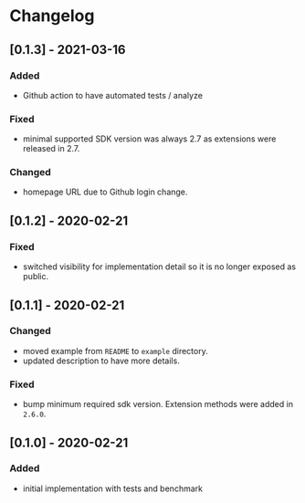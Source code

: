 # Changelog

## [0.1.3] - 2021-03-16

### Added

* Github action to have automated tests / analyze

### Fixed

* minimal supported SDK version was always 2.7 as extensions
  were released in 2.7.

### Changed

* homepage URL due to Github login change.

## [0.1.2] - 2020-02-21

### Fixed

* switched visibility for implementation detail so it is
no longer exposed as public.

## [0.1.1] - 2020-02-21

### Changed

* moved example from `README` to `example` directory.
* updated description to have more details.

### Fixed

* bump minimum required sdk version. Extension methods were added in `2.6.0`.

## [0.1.0] - 2020-02-21

### Added

* initial implementation with tests and benchmark
